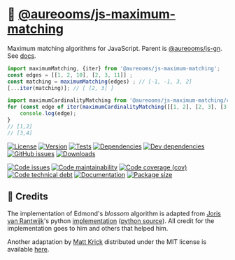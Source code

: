 :cherry_blossom: [@aureooms/js-maximum-matching](https://aureooms.github.io/js-maximum-matching)
==

Maximum matching algorithms for JavaScript.
Parent is [@aureooms/js-gn](https://github.com/aureooms/js-gn).
See [docs](https://aureooms.github.io/js-maximum-matching/index.html).

```js
import maximumMatching, {iter} from '@aureooms/js-maximum-matching';
const edges = [[1, 2, 10], [2, 3, 11]] ;
const matching = maximumMatching(edges) ; // [-1, -1, 3, 2]
[...iter(matching)]; // [ [2, 3] ]

import maximumCardinalityMatching from '@aureooms/js-maximum-matching/cardinality';
for (const edge of iter(maximumCardinalityMatching([[1, 2], [2, 3], [3, 4]]))) {
	console.log(edge);
}
// [1,2]
// [3,4]
```

[![License](https://img.shields.io/github/license/aureooms/js-maximum-matching.svg)](https://raw.githubusercontent.com/aureooms/js-maximum-matching/main/LICENSE)
[![Version](https://img.shields.io/npm/v/@aureooms/js-maximum-matching.svg)](https://www.npmjs.org/package/@aureooms/js-maximum-matching)
[![Tests](https://img.shields.io/github/workflow/status/aureooms/js-maximum-matching/ci:test?event=push&label=tests)](https://github.com/aureooms/js-maximum-matching/actions/workflows/ci:test.yml?query=branch:main)
[![Dependencies](https://img.shields.io/david/aureooms/js-maximum-matching.svg)](https://david-dm.org/aureooms/js-maximum-matching)
[![Dev dependencies](https://img.shields.io/david/dev/aureooms/js-maximum-matching.svg)](https://david-dm.org/aureooms/js-maximum-matching?type=dev)
[![GitHub issues](https://img.shields.io/github/issues/aureooms/js-maximum-matching.svg)](https://github.com/aureooms/js-maximum-matching/issues)
[![Downloads](https://img.shields.io/npm/dm/@aureooms/js-maximum-matching.svg)](https://www.npmjs.org/package/@aureooms/js-maximum-matching)

[![Code issues](https://img.shields.io/codeclimate/issues/aureooms/js-maximum-matching.svg)](https://codeclimate.com/github/aureooms/js-maximum-matching/issues)
[![Code maintainability](https://img.shields.io/codeclimate/maintainability/aureooms/js-maximum-matching.svg)](https://codeclimate.com/github/aureooms/js-maximum-matching/trends/churn)
[![Code coverage (cov)](https://img.shields.io/codecov/c/gh/aureooms/js-maximum-matching/main.svg)](https://codecov.io/gh/aureooms/js-maximum-matching)
[![Code technical debt](https://img.shields.io/codeclimate/tech-debt/aureooms/js-maximum-matching.svg)](https://codeclimate.com/github/aureooms/js-maximum-matching/trends/technical_debt)
[![Documentation](https://aureooms.github.io/js-maximum-matching/badge.svg)](https://aureooms.github.io/js-maximum-matching/source.html)
[![Package size](https://img.shields.io/bundlephobia/minzip/@aureooms/js-maximum-matching)](https://bundlephobia.com/result?p=@aureooms/js-maximum-matching)

## :clap: Credits

The implementation of Edmond's *blossom* algorithm is adapted from
[Joris van Rantwijk](http://jorisvr.nl)'s python
[implementation](http://jorisvr.nl/article/maximum-matching)
([python source](http://jorisvr.nl/files/graphmatching/20130407/mwmatching.py)).
All credit for the implementation goes to him and others that helped him.

Another adaptation by [Matt Krick](https://github.com/mattkrick)
distributed under the MIT license
is available [here](https://github.com/mattkrick/EdmondsBlossom).
